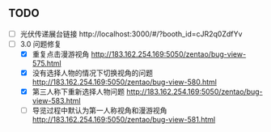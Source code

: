 ## TODO

- [ ] 光伏传递展台链接
http://localhost:3000/#/?booth_id=cJR2q0ZdfYv
- [ ] 3.0 问题修复
	- [x] 重复点击漫游视角 http://183.162.254.169:5050/zentao/bug-view-575.html
	- [x] 没有选择人物的情况下切换视角的问题 http://183.162.254.169:5050/zentao/bug-view-580.html
	- [x] 第三人称下重新选择人物问题 http://183.162.254.169:5050/zentao/bug-view-583.html
	- [ ] 导览过程中默认为第一人称视角和漫游视角 http://183.162.254.169:5050/zentao/bug-view-581.html